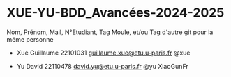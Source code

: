 # XUE-YU-BDD_Avancées-2024-2025

Nom, Prénom, Mail, N°Etudiant, Tag Moule, et/ou Tag d'autre git pour la même personne

* Xue Guillaume 22101031 guillaume.xue@etu.u-paris.fr @xue


* Yu David 22110478 david.yu@etu.u-paris.fr @yu XiaoGunFr
